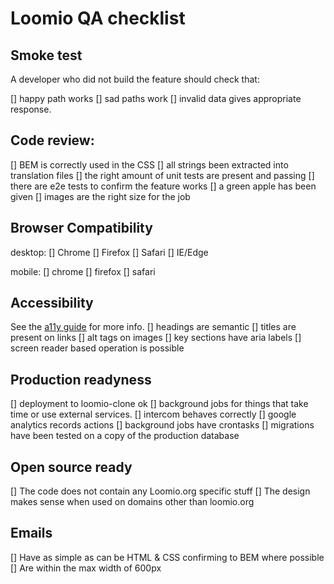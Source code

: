 # Loomio QA checklist

## Smoke test

A developer who did not build the feature should check that:

[] happy path works
[] sad paths work
[] invalid data gives appropriate response.

## Code review:

[] BEM is correctly used in the CSS
[] all strings been extracted into translation files
[] the right amount of unit tests are present and passing
[] there are e2e tests to confirm the feature works
[] a green apple has been given
[] images are the right size for the job

## Browser Compatibility

desktop:
[] Chrome
[] Firefox
[] Safari
[] IE/Edge

mobile:
[] chrome
[] firefox
[] safari

## Accessibility

See the [a11y guide](accessibility.md) for more info.
[] headings are semantic
[] titles are present on links
[] alt tags on images
[] key sections have aria labels
[] screen reader based operation is possible

## Production readyness

[] deployment to loomio-clone ok
[] background jobs for things that take time or use external services.
[] intercom behaves correctly
[] google analytics records actions
[] background jobs have crontasks
[] migrations have been tested on a copy of the production database

## Open source ready
[] The code does not contain any Loomio.org specific stuff
[] The design makes sense when used on domains other than loomio.org

## Emails
[] Have as simple as can be HTML & CSS confirming to BEM where possible
[] Are within the max width of 600px
